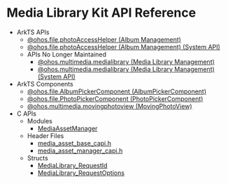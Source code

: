 # Media Library Kit API Reference

- ArkTS APIs
  - [@ohos.file.photoAccessHelper (Album Management)](js-apis-photoAccessHelper.md)
  <!--Del-->
  - [@ohos.file.photoAccessHelper (Album Management) (System API)](js-apis-photoAccessHelper-sys.md)
  <!--DelEnd-->
  - APIs No Longer Maintained
    - [@ohos.multimedia.medialibrary (Media Library Management)](js-apis-medialibrary.md)
    <!--Del-->
    - [@ohos.multimedia.medialibrary (Media Library Management) (System API)](js-apis-medialibrary-sys.md)
    <!--DelEnd-->
- ArkTS Components
  - [@ohos.file.AlbumPickerComponent (AlbumPickerComponent)](ohos-file-AlbumPickerComponent.md)
  - [@ohos.file.PhotoPickerComponent (PhotoPickerComponent)](ohos-file-PhotoPickerComponent.md)
  - [@ohos.multimedia.movingphotoview (MovingPhotoView)](ohos-multimedia-movingphotoview.md)
- C APIs
  - Modules
    - [MediaAssetManager](_media_asset_manager.md)
  - Header Files
    - [media_asset_base_capi.h](media__asset__base__capi_8h.md)
    - [media_asset_manager_capi.h](media__asset__manager__capi_8h.md)
  - Structs
    - [MediaLibrary_RequestId](_media_library___request_id.md)
    - [MediaLibrary_RequestOptions](_media_library___request_options.md)  
<!--no_check-->